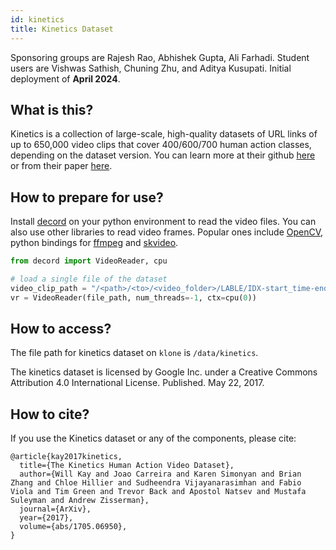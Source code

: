 ```yaml
---
id: kinetics
title: Kinetics Dataset
---
```


Sponsoring groups are Rajesh Rao, Abhishek Gupta, Ali Farhadi. Student users are Vishwas Sathish, Chuning Zhu, and Aditya Kusupati. Initial deployment of **April 2024**.

## What is this?
Kinetics is a collection of large-scale, high-quality datasets of URL links of up to 650,000 video clips that cover 400/600/700 human action classes, depending on the dataset version. 
You can learn more at their github [here](https://github.com/cvdfoundation/kinetics-dataset) or from their paper [here](https://arxiv.org/abs/1705.06950).

## How to prepare for use?

Install [decord](https://github.com/dmlc/decord) on your python environment to read the video files. 
You can also use other libraries to read video frames. Popular ones include [OpenCV](https://stackoverflow.com/questions/41441150/how-to-read-video-files-using-python-opencv), python bindings for [ffmpeg](https://github.com/kkroening/ffmpeg-python) and [skvideo](https://www.scikit-video.org/stable/).

```python
from decord import VideoReader, cpu

# load a single file of the dataset
video_clip_path = "/<path>/<to>/<video_folder>/LABLE/IDX-start_time-end_time.mp4"
vr = VideoReader(file_path, num_threads=-1, ctx=cpu(0))

```

## How to access?

The file path for kinetics dataset on `klone` is `/data/kinetics`.

The kinetics dataset is licensed by Google Inc. under a Creative Commons Attribution 4.0 International License. Published. May 22, 2017.

## How to cite?
If you use the Kinetics dataset or any of the components, please cite:

```
@article{kay2017kinetics,
  title={The Kinetics Human Action Video Dataset},
  author={Will Kay and Joao Carreira and Karen Simonyan and Brian Zhang and Chloe Hillier and Sudheendra Vijayanarasimhan and Fabio Viola and Tim Green and Trevor Back and Apostol Natsev and Mustafa Suleyman and Andrew Zisserman},
  journal={ArXiv},
  year={2017},
  volume={abs/1705.06950},
}
```